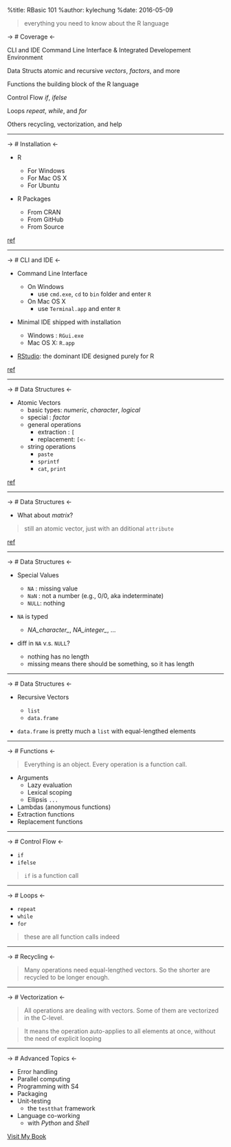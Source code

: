 %title: RBasic 101
%author: kylechung
%date: 2016-05-09

> everything you need to know about the R language

-> # Coverage <-

CLI and IDE     Command Line Interface &
                Integrated Developement Environment

Data Structs    atomic and recursive *vectors*,
                *factors*, and more

Functions       the building block of the R language

Control Flow    *if*, *ifelse*

Loops           *repeat*, *while*, and *for*

Others          recycling, vectorization, and help

-------------------------------------------------

-> # Installation <-

- R
  - For Windows
  - For Mac OS X
  - For Ubuntu

- R Packages
  - From CRAN
  - From GitHub
  - From Source 

[ref](http://everdark.github.io/rbasic/install.html)

-------------------------------------------------

-> # CLI and IDE <-

- Command Line Interface
  - On Windows
    - use `cmd.exe`, `cd` to `bin` folder and enter `R`
  - On Mac OS X
    - use `Terminal.app` and enter `R`
  
- Minimal IDE shipped with installation
  - Windows : `RGui.exe`
  - Mac OS X: `R.app`

- [RStudio](https://www.rstudio.com): the dominant IDE designed purely for R

[ref](http://everdark.github.io/rbasic/clivside.html)

-------------------------------------------------

-> # Data Structures <-

- Atomic Vectors
  - basic types: *numeric*, *character*, *logical*
  - special    : *factor*
  - general operations
    - extraction : `[`
    - replacement: `[<-`
  - string operations
    - `paste`
    - `sprintf`
    - `cat`, `print`

[ref](http://everdark.github.io/rbasic/data-struc.html)

-------------------------------------------------

-> # Data Structures <-

- What about *matrix*?

> still an atomic vector, just with an dditional `attribute`

[ref](http://everdark.github.io/rbasic/data-struc.html#digression-on-attributes)

-------------------------------------------------

-> # Data Structures <-

- Special Values
  - `NA`  : missing value
  - `NaN` : not a number (e.g., 0/0, aka indeterminate)
  - `NULL`: nothing

- `NA` is typed
  - *NA_character_*, *NA_integer_*, ...

- diff in `NA` v.s. `NULL`?
  - nothing has no length
  - missing means there should be something, so it has length

-------------------------------------------------

-> # Data Structures <-

- Recursive Vectors
  - `list`
  - `data.frame`

- `data.frame` is pretty much a `list` with equal-lengthed elements

-------------------------------------------------

-> # Functions <-

> Everything is an object.
> Every operation is a function call.

- Arguments
  - Lazy evaluation
  - Lexical scoping
  - Ellipsis `...`
- Lambdas (anonymous functions)
- Extraction functions
- Replacement functions

-------------------------------------------------

-> # Control Flow <-

- `if`
- `ifelse`

> `if` is a function call

-------------------------------------------------

-> # Loops <-

- `repeat`
- `while`
- `for`

> these are all function calls indeed

-------------------------------------------------

-> # Recycling <-

> Many operations need equal-lengthed vectors.
> So the shorter are recycled to be longer enough.

-------------------------------------------------

-> # Vectorization <-

> All operations are dealing with vectors.
> Some of them are vectorized in the C-level.

> It means the operation auto-applies to all elements at once,
> without the need of explicit looping

-------------------------------------------------

-> # Advanced Topics <-

- Error handling
- Parallel computing
- Programming with S4
- Packaging
- Unit-testing
  - the `testthat` framework
- Language co-working
  - with *Python* and *Shell*

[Visit My Book](https://github.com/everdark/rbasic)
